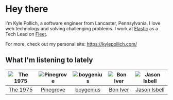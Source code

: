 # Hey there


I'm Kyle Pollich, a software engineer from Lancaster, Pennsylvania. I love web technology and solving challenging problems.
I work at [Elastic](https://www.elastic.co/) as a Tech Lead on [Fleet](https://www.elastic.co/guide/en/fleet/current/fleet-overview.html).

For more, check out my personal site: https://kylepollich.com/

## What I'm listening to lately

<!-- begin artists -->
  |![The 1975](https://i.scdn.co/image/ab6761610000f17889348336354096fd4e36ca73)|![Pinegrove](https://i.scdn.co/image/ab6761610000f1781de145aa66b80b0d481898fe)|![boygenius](https://i.scdn.co/image/ab6761610000f1781a6373c01e8b86e289859f57)|![Bon Iver](https://i.scdn.co/image/ab6761610000f17867be065df01f37a3880216be)|![Jason Isbell](https://i.scdn.co/image/ab6761610000f1784d03c4e0dacde5c1702c7c2f)|
  |:---:|:---:|:---:|:---:|:---:|
  |[The 1975](https://open.spotify.com/artist/3mIj9lX2MWuHmhNCA7LSCW)|[Pinegrove](https://open.spotify.com/artist/2gbT6GPXMis0OAkZbEQCYB)|[boygenius](https://open.spotify.com/artist/1hLiboQ98IQWhpKeP9vRFw)|[Bon Iver](https://open.spotify.com/artist/4LEiUm1SRbFMgfqnQTwUbQ)|[Jason Isbell](https://open.spotify.com/artist/3Q8wgwyVVv0z4UEh1HB0KY)|
<!-- end artists -->
